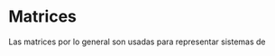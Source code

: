 

# Matrices
 
Las matrices por lo general son usadas para representar sistemas de 


<!--stackedit_data:
eyJoaXN0b3J5IjpbNjE2NzcyNzM5XX0=
-->